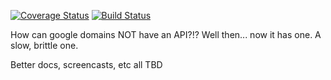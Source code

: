 [![Coverage Status](https://coveralls.io/repos/github/obradovic/google-domains-api/badge.svg?branch=master)](https://coveralls.io/github/obradovic/google-domains-api?branch=master)
[![Build Status](https://img.shields.io/endpoint.svg?url=https%3A%2F%2Factions-badge.atrox.dev%2Fobradovic%2Fgoogle-domains-api%2Fbadge&style=flat)](https://actions-badge.atrox.dev/obradovic/google-domains-api/goto)

How can google domains NOT have an API?!? Well then... now it has one.
A slow, brittle one.

Better docs, screencasts, etc all TBD
